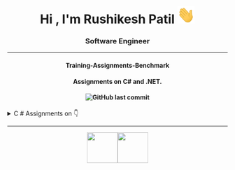 <p align="center">


 <h1 align="center">Hi , I'm Rushikesh Patil  <img  src="https://raw.githubusercontent.com/ABSphreak/ABSphreak/master/gifs/Hi.gif" width="40px" height="40px"></h1> 
 
 <h3 align="center">Software Engineer</h3>
 
 ***
 
 <h4 align="center">Training-Assignments-Benchmark</h4>
 <h4 align="center"> Assignments on C# and .NET.</h4>
 <h4 align="center">
 
 ![GitHub last commit](https://img.shields.io/github/last-commit/imrushikesh/Training-Assignments?color=green&label=Recent%20commit&style=for-the-badge)

 </h4>

<details>
<summary> C # Assignments on 👇 </summary>
<ol>

<li>Data types</li>
<li>Variables & Operators</li>
<li>Flow control & Loops </li>
<li>Array </li>
<li>Class &  Objects </li>
<li>Enumeration</li>
<li>Access Modifiers </li>
<li>Inheritance and Polymorphism </li>
<li>Abstraction, Encapsulation  </li>
<li>Collections</li>
<li>Generics</li>
<li>Exception Handling</li>
<li>IO Streams</li>
<li>Debugging</li>
</ol>


</details>









***

<p align="center">
<p align="center">
<a  href="https://www.github.com/imrushikesh"><img src="https://img.icons8.com/ios/20/000000/github--v2.gif" style="width:5em; height:5em;"/></a><a href="https://www.linkedin.com/in/rushikesh-patil-1a3937189"><img src="https://img.icons8.com/wired/64/000000/linkedin--v2.gif" style="width:5em; height:5em;"/></a>
 </p>
